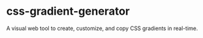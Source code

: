 # css-gradient-generator
A visual web tool to create, customize, and copy CSS gradients in real-time.
